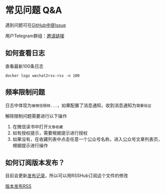 # 常见问题 Q&A

遇到问题可在[GitHub中提Issue](https://github.com/ttttmr/Wechat2RSS/issues)

用户Telegram群组：[邀请链接](https://t.me/+8COw6-luUoVlZGVh)

## 如何查看日志

查看最新100条日志

```shell
docker logs wechat2rss-rss -n 100
```

## 频率限制问题

日志中体现为`被微信限频...`，如果配置了消息通知，收到消息通知为`需要验证`

解除限制问题需要进行以下操作

1. 在微信读书中打开`文章收藏`
2. 如有授权提示，需要根据提示进行授权
3. 如果没有，在收藏列表中点击任意一个公众号名称，进入公众号文章列表页，根据提示进行操作

## 如何订阅版本发布？

目前会更新[发布记录](./changelog.md)，所以可以用RSSHub订阅这个文件的修改

[版本发布RSS](https://rsshub.app/github/file/ttttmr/Wechat2RSS/master/deploy/changelog.md)
